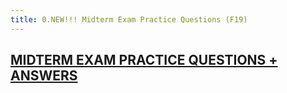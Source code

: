 ```yaml
---
title: 0.NEW!!! Midterm Exam Practice Questions (F19)
---
```


<h2><a href="./midtermPE.pdf">MIDTERM EXAM PRACTICE QUESTIONS + ANSWERS</a></h2>

